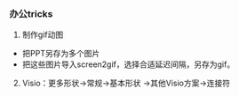 


### 办公tricks
1. 制作gif动图
  - 把PPT另存为多个图片
  - 把这些图片导入screen2gif，选择合适延迟间隔，另存为gif。

2. Visio：更多形状->常规->基本形状
              ->其他Visio方案->连接符

